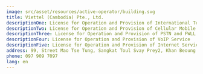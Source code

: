 ```yaml
---
image: src/asset/resources/active-operator/building.svg
title: Viettel (Cambodia) Pte., Ltd.
descriptionOne: License for Operation and Provision of International Telecommunications Gateway Service
descriptionTwo: License for Operation and Provision of Cellular Mobile Service
descriptionThree: License for Operation and Provision of PSTN and FWLL Service
descriptionFour: License for Operation and Provision of VoIP Service
descriptionFive: License for Operation and Provision of Internet Service
address: 99, Street Mao Tse Tung, Sangkat Toul Svay Prey2, Khan Beoung Keng Kang, Phnom Penh
phone: 097 909 7097
lang: en
---
```


